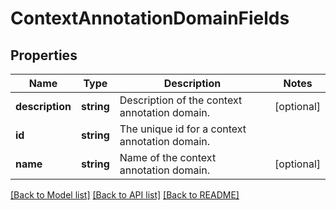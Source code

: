 # ContextAnnotationDomainFields

## Properties
Name | Type | Description | Notes
------------ | ------------- | ------------- | -------------
**description** | **string** | Description of the context annotation domain. | [optional] 
**id** | **string** | The unique id for a context annotation domain. | 
**name** | **string** | Name of the context annotation domain. | [optional] 

[[Back to Model list]](../../README.md#documentation-for-models) [[Back to API list]](../../README.md#documentation-for-api-endpoints) [[Back to README]](../../README.md)

